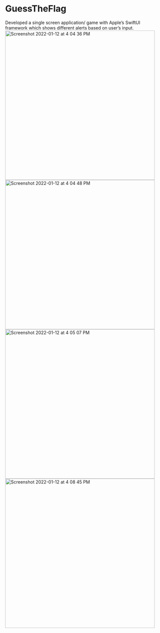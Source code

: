 # GuessTheFlag
Developed a single screen application/ game with Apple’s SwiftUI framework which shows different alerts based on user’s input.
<img width="478" alt="Screenshot 2022-01-12 at 4 04 36 PM" src="https://user-images.githubusercontent.com/97596174/149124415-de316ce9-30be-472b-8852-9fc93929d795.png">
<img width="478" alt="Screenshot 2022-01-12 at 4 04 48 PM" src="https://user-images.githubusercontent.com/97596174/149124470-d36d6f2e-b619-4dc1-b287-14f9e7c27d94.png">
<img width="478" alt="Screenshot 2022-01-12 at 4 05 07 PM" src="https://user-images.githubusercontent.com/97596174/149124506-acc93c03-1905-42c9-8ca2-ef24c68d2bc4.png">
<img width="478" alt="Screenshot 2022-01-12 at 4 08 45 PM" src="https://user-images.githubusercontent.com/97596174/149124814-8a92719b-8651-4cd3-95a6-d37999b9e40b.png">
